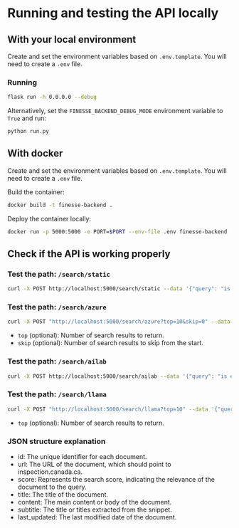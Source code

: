 # Running and testing the API locally

## With your local environment

Create and set the environment variables based on `.env.template`. You will need
to create a `.env` file.

### Running

```bash
flask run -h 0.0.0.0 --debug
```

Alternatively, set the `FINESSE_BACKEND_DEBUG_MODE` environment variable to
`True` and run:

```bash
python run.py
```

## With docker

Create and set the environment variables based on `.env.template`. You will need
to create a `.env` file.

Build the container:

```bash
docker build -t finesse-backend .
```

Deploy the container locally:

```bash
docker run -p 5000:5000 -e PORT=$PORT --env-file .env finesse-backend
```

## Check if the API is working properly

### Test the path: `/search/static`

```bash
curl -X POST http://localhost:5000/search/static --data '{"query": "is e.coli a virus or bacteria?"}' -H "Content-Type: application/json"
```

### Test the path: `/search/azure`

```bash
curl -X POST "http://localhost:5000/search/azure?top=10&skip=0" --data '{"query": "is e.coli a virus or bacteria?"}' -H "Content-Type: application/json"
```

- `top` (optional): Number of search results to return.
- `skip` (optional): Number of search results to skip from the start.

### Test the path: `/search/ailab`

```bash
curl -X POST http://localhost:5000/search/ailab --data '{"query": "is e.coli a virus or bacteria?"}' -H "Content-Type: application/json"
```

### Test the path: `/search/llama`

```bash
curl -X POST "http://localhost:5000/search/llama?top=10" --data '{"query": "is e.coli a virus or bacteria?"}' -H "Content-Type: application/json"
```

- `top` (optional): Number of search results to return.

### JSON structure explanation

- id: The unique identifier for each document.
- url: The URL of the document, which should point to inspection.canada.ca.
- score: Represents the search score, indicating the relevance of the document
  to the query.
- title: The title of the document.
- content: The main content or body of the document.
- subtitle: The title or titles extracted from the snippet.
- last_updated: The last modified date of the document.
